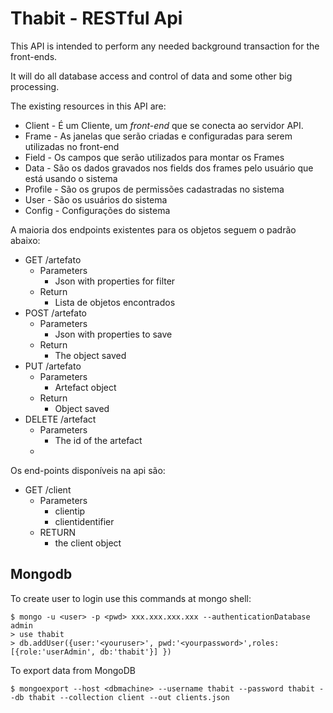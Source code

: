Thabit - RESTful Api
====================

This API is intended to perform any needed background transaction for the front-ends.

It will do all database access and control of data and some other big processing.

The existing resources in this API are:

* Client - É um Cliente, um *front-end* que se conecta ao servidor API.
* Frame - As janelas que serão criadas e configuradas para serem utilizadas no front-end
* Field - Os campos que serão utilizados para montar os Frames
* Data - São os dados gravados nos fields dos frames pelo usuário que está usando o sistema
* Profile - São os grupos de permissões cadastradas no sistema
* User - São os usuários do sistema
* Config - Configurações do sistema

A maioria dos endpoints existentes para os objetos seguem o padrão abaixo:
* GET /artefato
    * Parameters
        * Json with properties for filter
    * Return
        * Lista de objetos encontrados
* POST /artefato
    * Parameters
        * Json with properties to save
    * Return
        * The object saved
* PUT /artefato
    * Parameters
        * Artefact object
    * Return
        * Object saved
* DELETE /artefact
    * Parameters
        * The id of the artefact
    * 
Os end-points disponíveis na api são:

* GET /client
	* Parameters
		* clientip
		* clientidentifier
	* RETURN
		* the client object


Mongodb 
-------

To create user to login use this commands at mongo shell:

    $ mongo -u <user> -p <pwd> xxx.xxx.xxx.xxx --authenticationDatabase admin
    > use thabit
    > db.addUser({user:'<youruser>', pwd:'<yourpassword>',roles:[{role:'userAdmin', db:'thabit'}] })

To export data from MongoDB

    $ mongoexport --host <dbmachine> --username thabit --password thabit --db thabit --collection client --out clients.json